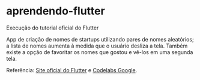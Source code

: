 # aprendendo-flutter
Execução do tutorial oficial do Flutter

App de criação de nomes de startups utilizando pares de nomes aleatórios; a lista de nomes aumenta à medida que o usuário desliza a tela. Também existe a opção de favoritar os nomes que gostou e vê-los em uma segunda tela.

Referência: <a href="https://flutter.dev/docs/get-started/codelab" target="_blank">Site oficial do Flutter</a> e <a href="https://codelabs.developers.google.com/codelabs/first-flutter-app-pt2" target="_blank">Codelabs Google</a>.
